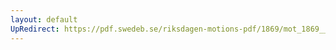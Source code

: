 ```yaml
---
layout: default
UpRedirect: https://pdf.swedeb.se/riksdagen-motions-pdf/1869/mot_1869__ak__00236/mot_1869__ak__00236_002.pdf
---
```

